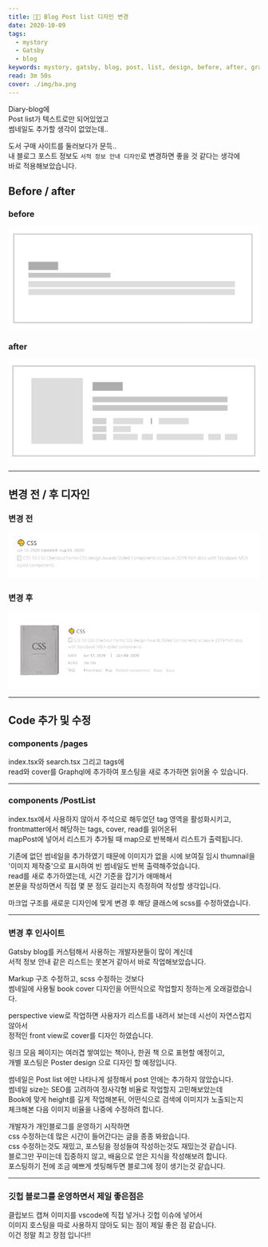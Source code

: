 ```yaml
---
title: 🧚📝 Blog Post list 디자인 변경
date: 2020-10-09
tags:
  - mystory
  - Gatsby
  - blog
keywords: mystory, gatsby, blog, post, list, design, before, after, graphql, thumnail
read: 3m 50s
cover: ./img/ba.png
---
```



Diary-blog에  
Post list가 텍스트로만 되어있었고  
썸네일도 추가할 생각이 없었는데..  

도서 구매 사이트를 둘러보다가 문득..  
내 블로그 포스트 정보도 `서적 정보 안내 디자인`로 변경하면 좋을 것 같다는 생각에  
바로 적용해보았습니다.

## Before / after

### before
![](img/2020-10-09-20-44-14.png)

### after
![](img/2020-10-09-20-44-39.png)

<hr/>

## 변경 전 / 후 디자인

### 변경 전
![](img/2020-10-09-20-21-15.png)

### 변경 후
![](img/2020-10-09-20-16-57.png)

<hr/>

## Code 추가 및 수정

### components /pages  
index.tsx와 search.tsx 그리고 tags에  
read와 cover를 Graphql에 추가하여 포스팅을 새로 추가하면 읽어올 수 있습니다.

<hr/>

### components /PostList
index.tsx에서 사용하지 않아서 주석으로 해두었던 tag 영역을 활성화시키고,  
frontmatter에서 해당하는 tags, cover, read를 읽어온뒤  
mapPost에 넣어서 리스트가 추가될 때 map으로 반복해서 리스트가 출력됩니다.  

기존에 없던 썸네일을 추가하였기 때문에 이미지가 없을 시에 보여질 임시 thumnail을  
'이미지 제작중'으로 표시하여 빈 썸네일도 반복 출력해주었습니다.  
read를 새로 추가하였는데, 시간 기준을 잡기가 애매해서  
본문을 작성하면서 직접 몇 분 정도 걸리는지 측정하여 작성할 생각입니다.

마크업 구조를 새로운 디자인에 맞게 변경 후 해당 클래스에 scss를 수정하였습니다.

<hr/>

### 변경 후 인사이트

Gatsby blog를 커스텀해서 사용하는 개발자분들이 많이 계신데  
서적 정보 안내 같은 리스트는 못본거 같아서 바로 작업해보았습니다.

Markup 구조 수정하고, scss 수정하는 것보다  
썸네일에 사용될 book cover 디자인을 어떤식으로 작업할지 정하는게 오래걸렸습니다.

perspective view로 작업하면 사용자가 리스트를 내려서 보는데 시선이 자연스럽지 않아서  
정적인 front view로 cover를 디자인 하였습니다. 

링크 모음 페이지는 여러겹 쌓여있는 책이나, 한권 책 으로 표현할 예정이고,  
개별 포스팅은 Poster design 으로 디자인 할 예정입니다.

썸네일은 Post list 에만 나타나게 설정해서 post 안에는 추가하지 않았습니다.  
썸네일 size는 SEO를 고려하여 정사각형 비율로 작업할지 고민해보았는데  
Book에 맞게 height를 길게 작업해본뒤, 어떤식으로 검색에 이미지가 노출되는지  
체크해본 다음 이미지 비율을 나중에 수정하려 합니다.

개발자가 개인블로그를 운영하기 시작하면  
css 수정하는데 많은 시간이 들어간다는 글을 종종 봐왔습니다.  
css 수정하는것도 재밌고, 포스팅을 정성들여 작성하는것도 재밌는것 같습니다.  
블로그만 꾸미는데 집중하지 않고, 배움으로 얻은 지식을 작성해보려 합니다.  
포스팅하기 전에 조금 예쁘게 셋팅해두면 블로그에 정이 생기는것 같습니다.

<hr/>

### 깃헙 블로그를 운영하면서 제일 좋은점은
클립보드 캡쳐 이미지를 vscode에 직접 넣거나 깃헙 이슈에 넣어서  
이미지 호스팅을 따로 사용하지 않아도 되는 점이 제일 좋은 점 같습니다.  
이건 정말 최고 장점 입니다!! 




